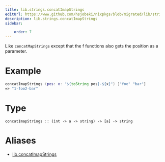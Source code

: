 ```yaml
---
title: lib.strings.concatImapStrings
editUrl: https://www.github.com/hsjobeki/nixpkgs/blob/migrated/lib/strings.nix#L97C23
description: lib.strings.concatImapStrings
sidebar:

    order: 7
---
```


Like `concatMapStrings` except that the f functions also gets the
position as a parameter.

# Example

```nix
concatImapStrings (pos: x: "${toString pos}-${x}") ["foo" "bar"]
=> "1-foo2-bar"
```

# Type

```
concatImapStrings :: (int -> a -> string) -> [a] -> string
```


# Aliases

- [lib.concatImapStrings](/nix-doc-comments/reference/lib/lib-concatimapstrings)


